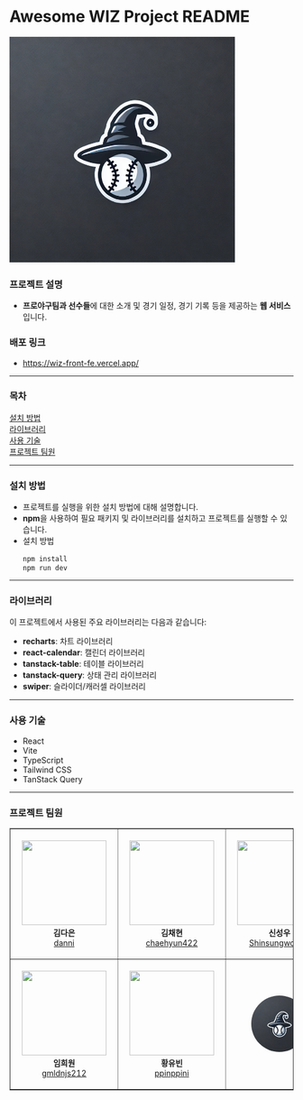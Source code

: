 # Awesome WIZ Project README

<p>
  <img src="src/assets/ProjectLogo.png" alt="ProjectLogo" style="width: 400px "/>
</p>

### 프로젝트 설명

- **프로야구팀과 선수들**에 대한 소개 및 경기 일정, 경기 기록 등을 제공하는 **웹 서비스**입니다.

### 배포 링크

- https://wiz-front-fe.vercel.app/


---

### 목차

[설치 방법](#설치-방법)
<br/>
[라이브러리](#라이브러리)
<br/>
[사용 기술](#사용-기술)
<br/>
[프로젝트 팀원](#프로젝트-팀원)

---

### 설치 방법

- 프로젝트를 실행을 위한 설치 방법에 대해 설명합니다.
- **npm**을 사용하여 필요 패키지 및 라이브러리를 설치하고 프로젝트를 실행할 수 있습니다.
- 설치 방법
  ```
  npm install
  npm run dev
  ```

---

### 라이브러리

이 프로젝트에서 사용된 주요 라이브러리는 다음과 같습니다:

- **recharts**: 차트 라이브러리
- **react-calendar**: 캘린더 라이브러리
- **tanstack-table**: 테이블 라이브러리
- **tanstack-query**: 상태 관리 라이브러리
- **swiper**: 슬라이더/캐러셀 라이브러리

---

### 사용 기술

- React
- Vite
- TypeScript
- Tailwind CSS
- TanStack Query

---

### 프로젝트 팀원

<table border="1" cellspacing="0" cellpadding="10">
  <tr>
    <td align="center" style="padding: 20px;">
      <a href="https://github.com/rhrh9999">
        <img src="https://avatars.githubusercontent.com/u/112358232?v=4" height="150" width="150">
      </a>
      <br/>
      <b>김다은</b> <br/>
      <a href="https://github.com/rhrh9999">danni</a>
    </td>
    <td align="center" style="padding: 20px;">
      <a href="https://github.com/chaehyun422">
        <img src="https://avatars.githubusercontent.com/u/179909553?v=4" height="150" width="150">
      </a>
      <br/>
      <b>김채현</b> <br/>
      <a href="https://github.com/chaehyun422">chaehyun422</a>
    </td>
    <td align="center" style="padding: 20px;">
      <a href="https://github.com/Shinsungwoo21">
        <img src="https://avatars.githubusercontent.com/u/114410351?v=4" height="150" width="150">
      </a>
      <br/>
      <b>신성우</b> <br/>
      <a href="https://github.com/Shinsungwoo21">Shinsungwoo21</a>
    </td>
  </tr>
  <!-- 여백 -->
  <tr>
    <td align="center" style="padding: 20px;">
      <a href="https://github.com/gmldnjs212">
        <img src="https://avatars.githubusercontent.com/u/75336939?v=4" height="150" width="150">
      </a>
      <br/>
      <b>임희원</b> <br/>
      <a href="https://github.com/gmldnjs212">gmldnjs212</a>
    </td>
    <td align="center" style="padding: 20px;">
      <a href="https://github.com/ppinppini">
        <img src="https://avatars.githubusercontent.com/u/97329194?v=4" height="150" width="150">
      </a>
      <br/>
      <b>황유빈</b> <br/>
      <a href="https://github.com/ppinppini">ppinppini</a>
    </td>
    <td align="center" style="padding: 20px;">
      <a href="https://wiz-front-fe.vercel.app/">
        <img src="src/assets/ProjectLogo.png" alt="ProjectLogo" height="100" width="100" style="border-radius: 50px;"/>
      </a>
    </td>
  </tr>
</table>

